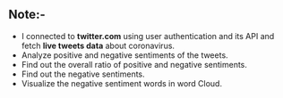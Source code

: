 ## Note:-
  * I connected to **twitter.com** using user authentication and its API and fetch **live tweets data** about coronavirus.
  * Analyze positive and negative sentiments of the tweets.
  * Find out the overall ratio of positive and negative sentiments.
  * Find out the negative sentiments.
  * Visualize the negative sentiment words in word Cloud.
